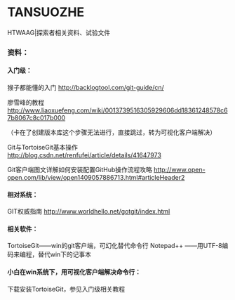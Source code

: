 # TANSUOZHE
HTWAAG|探索者相关资料、试验文件
### 资料：
#### 入门级：
猴子都能懂的入门 http://backlogtool.com/git-guide/cn/

廖雪峰的教程 http://www.liaoxuefeng.com/wiki/0013739516305929606dd18361248578c67b8067c8c017b000

（卡在了创建版本库这个步骤无法进行，直接跳过，转为可视化客户端解决）

Git与TortoiseGit基本操作 http://blog.csdn.net/renfufei/article/details/41647973

Git客户端图文详解如何安装配置GitHub操作流程攻略 http://www.open-open.com/lib/view/open1409057886713.html#articleHeader2

#### 相对系统：
GIT权威指南 http://www.worldhello.net/gotgit/index.html

#### 相关软件：
TortoiseGit——win的git客户端，可幻化替代命令行
Notepad++ ——用UTF-8编码来编程，替代win下的记事本

#### 小白在win系统下，用可视化客户端解决命令行：
下载安装TortoiseGit，参见入门级相关教程
